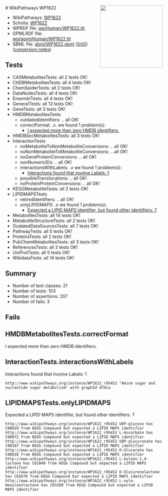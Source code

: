 <img style="float: right; width: 200px" src="../logo.png" />
# WikiPathways WP1622

* WikiPathways: [WP1622](https://identifiers.org/wikipathways:WP1622)
* Scholia: [WP1622](https://scholia.toolforge.org/wikipathways/WP1622)
* WPRDF file: [wp/Human/WP1622.ttl](../wp/Human/WP1622.ttl)
* GPMLRDF file: [wp/gpml/Human/WP1622.ttl](../wp/gpml/Human/WP1622.ttl)
* SBML file: [sbml/WP1622.sbml](../sbml/WP1622.sbml) ([SVG](../sbml/WP1622.svg)) ([conversion notes](../sbml/WP1622.txt))

## Tests
* CASMetabolitesTests: all 2 tests OK!
* ChEBIMetabolitesTests: all 4 tests OK!
* ChemSpiderTests: all 2 tests OK!
* DataNodesTests: all 4 tests OK!
* EnsemblTests: all 4 tests OK!
* GeneralTests: all 13 tests OK!
* GeneTests: all 3 tests OK!
* HMDBMetabolitesTests
    * outdatedIdentifiers: .. all OK!
    * correctFormat: .x. we found 1 problem(s):
        * [I expected more than zero HMDB identifiers.](#ad154c1e)
* HMDBSecMetabolitesTests: all 3 tests OK!
* InteractionTests
    * noMetaboliteToNonMetaboliteConversions: .. all OK!
    * noNonMetaboliteToMetaboliteConversions: .. all OK!
    * noGeneProteinConversions: .. all OK!
    * nonNumericIDs: .. all OK!
    * interactionsWithLabels: .x we found 1 problem(s):
        * [Interactions found that involve Labels: 1](#630d2678)
    * possibleTranslocations: .. all OK!
    * noProteinProteinConversions: .. all OK!
* KEGGMetaboliteTests: all 2 tests OK!
* LIPIDMAPSTests
    * retiredIdentifiers: .. all OK!
    * onlyLIPIDMAPS: .x we found 1 problem(s):
        * [Expected a LIPID MAPS identifier, but found other identifiers: 7](#48cc60be)
* MetabolitesTests: all 14 tests OK!
* MetaboliteStructureTests: all 2 tests OK!
* OudatedDataSourcesTests: all 7 tests OK!
* PathwayTests: all 5 tests OK!
* ProteinsTests: all 2 tests OK!
* PubChemMetabolitesTests: all 3 tests OK!
* ReferencesTests: all 3 tests OK!
* UniProtTests: all 5 tests OK!
* WikidataTests: all 14 tests OK!


## Summary

* Number of test classes: 21
* Number of tests: 103
* Number of assertions: 207
* Number of fails: 3

## Fails

<a name="ad154c1e" />

## HMDBMetabolitesTests.correctFormat

I expected more than zero HMDB identifiers.
<a name="630d2678" />

## InteractionTests.interactionsWithLabels

Interactions found that involve Labels: 1
```
http://www.wikipathways.org/instance/WP1622_r95452 "Amino sugar and nucleotide sugar metabolism" with graphId d7dca
```

<a name="48cc60be" />

## LIPIDMAPSTests.onlyLIPIDMAPS

Expected a LIPID MAPS identifier, but found other identifiers: 7
```
http://www.wikipathways.org/instance/WP1622_r95452 UDP-glucose has C00029 from KEGG Compound but expected a LIPID MAPS identifier
http://www.wikipathways.org/instance/WP1622_r95452 L-Ascorbate has C00072 from KEGG Compound but expected a LIPID MAPS identifier
http://www.wikipathways.org/instance/WP1622_r95452 UDP-glucuronate has C00167 from KEGG Compound but expected a LIPID MAPS identifier
http://www.wikipathways.org/instance/WP1622_r95452 D-Glucarate has C00818 from KEGG Compound but expected a LIPID MAPS identifier
http://www.wikipathways.org/instance/WP1622_r95452 L-Gulono-1,4-lactone has C01040 from KEGG Compound but expected a LIPID MAPS identifier
http://www.wikipathways.org/instance/WP1622_r95452 D-Glucuronolactone has C02670 from KEGG Compound but expected a LIPID MAPS identifier
http://www.wikipathways.org/instance/WP1622_r95452 L-xylo-Hexulonolactone has C03289 from KEGG Compound but expected a LIPID MAPS identifier
```

